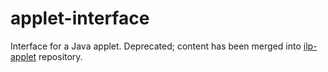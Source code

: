 applet-interface
================

Interface for a Java applet. Deprecated; content has been merged 
into [ilp-applet](https://github.com/msartintarm/ilp-applet) repository.
